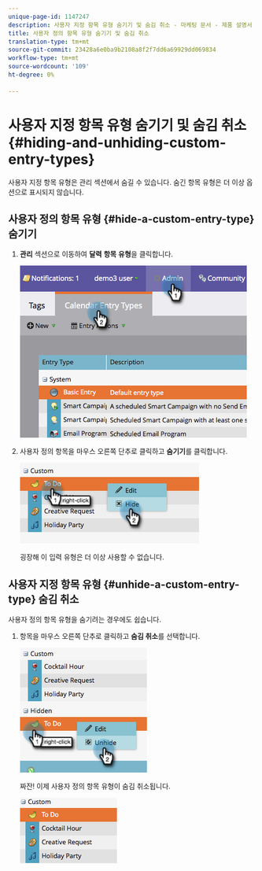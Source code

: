```yaml
---
unique-page-id: 1147247
description: 사용자 지정 항목 유형 숨기기 및 숨김 취소 - 마케팅 문서 - 제품 설명서
title: 사용자 정의 항목 유형 숨기기 및 숨김 취소
translation-type: tm+mt
source-git-commit: 23428a6e0ba9b2108a8f2f7dd6a69929dd069834
workflow-type: tm+mt
source-wordcount: '109'
ht-degree: 0%

---
```



# 사용자 지정 항목 유형 숨기기 및 숨김 취소 {#hiding-and-unhiding-custom-entry-types}

사용자 지정 항목 유형은 관리 섹션에서 숨길 수 있습니다. 숨긴 항목 유형은 더 이상 옵션으로 표시되지 않습니다.

## 사용자 정의 항목 유형 {#hide-a-custom-entry-type} 숨기기

1. **관리** 섹션으로 이동하여 **달력** **항목** **유형**&#x200B;을 클릭합니다.

   ![](assets/image2014-9-24-10-3a11-3a49.png)

1. 사용자 정의 항목을 마우스 오른쪽 단추로 클릭하고 **숨기기**&#x200B;를 클릭합니다.

   ![](assets/image2014-9-24-10-3a11-3a54.png)

   굉장해 이 입력 유형은 더 이상 사용할 수 없습니다.

## 사용자 지정 항목 유형 {#unhide-a-custom-entry-type} 숨김 취소

사용자 정의 항목 유형을 숨기려는 경우에도 쉽습니다.

1. 항목을 마우스 오른쪽 단추로 클릭하고 **숨김 취소**&#x200B;를 선택합니다.

   ![](assets/image2014-9-24-10-3a12-3a14.png)

   짜잔! 이제 사용자 정의 항목 유형이 숨김 취소됩니다.

   ![](assets/image2014-9-24-10-3a12-3a19.png)

